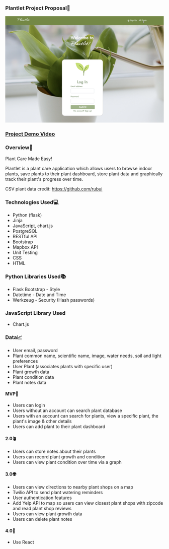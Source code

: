 ### Plantlet Project Proposal🌱

![](static/Plantlet.png)

### [Project Demo Video](https://youtu.be/xxH5ZIxp2Ag)

### Overview🌿

Plant Care Made Easy!

Plantlet is a plant care application which allows users to browse indoor plants, save plants to their plant dashboard, 
store plant data and graphically track their plant's progress over time. 

CSV plant data credit: https://github.com/rubui


### Technologies Used💻

- Python (flask)
- Jinja
- JavaScript, chart.js
- PostgreSQL
- RESTful API
- Bootstrap
- Mapbox API
- Unit Testing
- CSS
- HTML

### Python Libraries Used📚 

- Flask Bootstrap - Style
- Datetime - Date and Time
- Werkzeug - Security (Hash passwords)

### JavaScript Library Used

- Chart.js


### Data📈

- User email, password
- Plant common name, scientific name, image, water needs, soil and light preferences
- User Plant (associates plants with specific user)
- Plant growth data
- Plant condition data
- Plant notes data


#### MVP🌻
- Users can login
- Users without an account can search plant database
- Users with an account can search for plants, view a specific plant, the plant's image & other details
- Users can add plant to their plant dashboard


#### 2.0🪴

- Users can store notes about their plants
- Users can record plant growth and condition
- Users can view plant condition over time via a graph


#### 3.0👽

- Users can view directions to nearby plant shops on a map 
- Twilio API to send plant watering reminders
- User authentication features 
- Add Yelp API to map so users can view closest plant shops with zipcode and read plant shop reviews
- Users can view plant growth data
- Users can delete plant notes

#### 4.0🚀
- Use React
